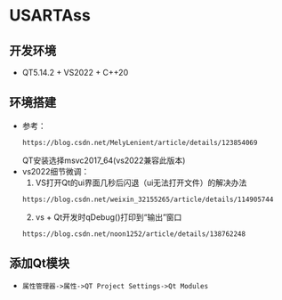 # USARTAss
## 开发环境
- QT5.14.2 + VS2022 + C++20

## 环境搭建
- 参考：</br>
    ```
    https://blog.csdn.net/MelyLenient/article/details/123854069
    ```
  QT安装选择msvc2017_64(vs2022兼容此版本)
- vs2022细节微调：
    1. VS打开Qt的ui界面几秒后闪退（ui无法打开文件）的解决办法
    ```
    https://blog.csdn.net/weixin_32155265/article/details/114905744
    ```
    2. vs + Qt开发时qDebug()打印到“输出”窗口
    ```
    https://blog.csdn.net/noon1252/article/details/138762248
    ```

## 添加Qt模块
- ```属性管理器->属性->QT Project Settings->Qt Modules```